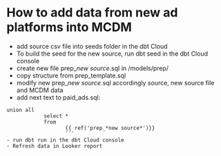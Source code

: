 # How to add data from new ad platforms into MCDM
- add source csv file into seeds folder in the dbt Cloud
- To build the seed for the new source, run dbt seed in the dbt Cloud console
- create new file prep_*new source*.sql in /models/prep/
- copy structure from prep_template.sql
- modify new prep_*new source*.sql accordingly source, new source file and MCDM data
- add next text to paid_ads.sql:
```
union all
            select *
            from
                   {{ ref('prep_*new source*')}}
                   ```
- run dbt run in the dbt Cloud console
- Refresh data in Looker report